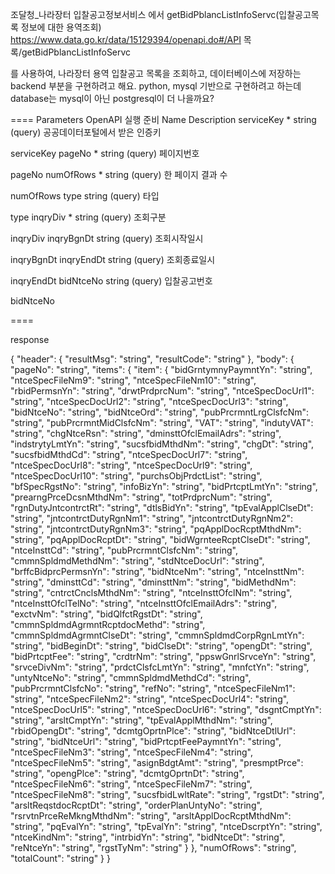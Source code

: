 조달청_나라장터 입찰공고정보서비스 에서 getBidPblancListInfoServc(입찰공고목록 정보에 대한 용역조회)
https://www.data.go.kr/data/15129394/openapi.do#/API 목록/getBidPblancListInfoServc

를 사용하여, 나라장터 용역 입찰공고 목록을 조회하고, 데이터베이스에 저장하는 backend 부분을 구현하려고 해요.
python, mysql 기반으로 구현하려고 하는데 database는 mysql이 아닌 postgresql이 더 나을까요?


====
Parameters
OpenAPI 실행 준비
Name	Description
serviceKey *
string
(query)
공공데이터포털에서 받은 인증키

serviceKey
pageNo *
string
(query)
페이지번호

pageNo
numOfRows *
string
(query)
한 페이지 결과 수

numOfRows
type
string
(query)
타입

type
inqryDiv *
string
(query)
조회구분

inqryDiv
inqryBgnDt
string
(query)
조회시작일시

inqryBgnDt
inqryEndDt
string
(query)
조회종료일시

inqryEndDt
bidNtceNo
string
(query)
입찰공고번호

bidNtceNo


====


response

{
  "header": {
    "resultMsg": "string",
    "resultCode": "string"
  },
  "body": {
    "pageNo": "string",
    "items": {
      "item": {
        "bidGrntymnyPaymntYn": "string",
        "ntceSpecFileNm9": "string",
        "ntceSpecFileNm10": "string",
        "rbidPermsnYn": "string",
        "drwtPrdprcNum": "string",
        "ntceSpecDocUrl1": "string",
        "ntceSpecDocUrl2": "string",
        "ntceSpecDocUrl3": "string",
        "bidNtceNo": "string",
        "bidNtceOrd": "string",
        "pubPrcrmntLrgClsfcNm": "string",
        "pubPrcrmntMidClsfcNm": "string",
        "VAT": "string",
        "indutyVAT": "string",
        "chgNtceRsn": "string",
        "dminsttOfclEmailAdrs": "string",
        "indstrytyLmtYn": "string",
        "sucsfbidMthdNm": "string",
        "chgDt": "string",
        "sucsfbidMthdCd": "string",
        "ntceSpecDocUrl7": "string",
        "ntceSpecDocUrl8": "string",
        "ntceSpecDocUrl9": "string",
        "ntceSpecDocUrl10": "string",
        "purchsObjPrdctList": "string",
        "bfSpecRgstNo": "string",
        "infoBizYn": "string",
        "bidPrtcptLmtYn": "string",
        "prearngPrceDcsnMthdNm": "string",
        "totPrdprcNum": "string",
        "rgnDutyJntcontrctRt": "string",
        "dtlsBidYn": "string",
        "tpEvalApplClseDt": "string",
        "jntcontrctDutyRgnNm1": "string",
        "jntcontrctDutyRgnNm2": "string",
        "jntcontrctDutyRgnNm3": "string",
        "pqApplDocRcptMthdNm": "string",
        "pqApplDocRcptDt": "string",
        "bidWgrnteeRcptClseDt": "string",
        "ntceInsttCd": "string",
        "pubPrcrmntClsfcNm": "string",
        "cmmnSpldmdMethdNm": "string",
        "stdNtceDocUrl": "string",
        "brffcBidprcPermsnYn": "string",
        "bidNtceNm": "string",
        "ntceInsttNm": "string",
        "dminsttCd": "string",
        "dminsttNm": "string",
        "bidMethdNm": "string",
        "cntrctCnclsMthdNm": "string",
        "ntceInsttOfclNm": "string",
        "ntceInsttOfclTelNo": "string",
        "ntceInsttOfclEmailAdrs": "string",
        "exctvNm": "string",
        "bidQlfctRgstDt": "string",
        "cmmnSpldmdAgrmntRcptdocMethd": "string",
        "cmmnSpldmdAgrmntClseDt": "string",
        "cmmnSpldmdCorpRgnLmtYn": "string",
        "bidBeginDt": "string",
        "bidClseDt": "string",
        "opengDt": "string",
        "bidPrtcptFee": "string",
        "crdtrNm": "string",
        "ppswGnrlSrvceYn": "string",
        "srvceDivNm": "string",
        "prdctClsfcLmtYn": "string",
        "mnfctYn": "string",
        "untyNtceNo": "string",
        "cmmnSpldmdMethdCd": "string",
        "pubPrcrmntClsfcNo": "string",
        "refNo": "string",
        "ntceSpecFileNm1": "string",
        "ntceSpecFileNm2": "string",
        "ntceSpecDocUrl4": "string",
        "ntceSpecDocUrl5": "string",
        "ntceSpecDocUrl6": "string",
        "dsgntCmptYn": "string",
        "arsltCmptYn": "string",
        "tpEvalApplMthdNm": "string",
        "rbidOpengDt": "string",
        "dcmtgOprtnPlce": "string",
        "bidNtceDtlUrl": "string",
        "bidNtceUrl": "string",
        "bidPrtcptFeePaymntYn": "string",
        "ntceSpecFileNm3": "string",
        "ntceSpecFileNm4": "string",
        "ntceSpecFileNm5": "string",
        "asignBdgtAmt": "string",
        "presmptPrce": "string",
        "opengPlce": "string",
        "dcmtgOprtnDt": "string",
        "ntceSpecFileNm6": "string",
        "ntceSpecFileNm7": "string",
        "ntceSpecFileNm8": "string",
        "sucsfbidLwltRate": "string",
        "rgstDt": "string",
        "arsltReqstdocRcptDt": "string",
        "orderPlanUntyNo": "string",
        "rsrvtnPrceReMkngMthdNm": "string",
        "arsltApplDocRcptMthdNm": "string",
        "pqEvalYn": "string",
        "tpEvalYn": "string",
        "ntceDscrptYn": "string",
        "ntceKindNm": "string",
        "intrbidYn": "string",
        "bidNtceDt": "string",
        "reNtceYn": "string",
        "rgstTyNm": "string"
      }
    },
    "numOfRows": "string",
    "totalCount": "string"
  }
}